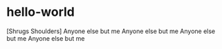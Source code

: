# hello-world
[Shrugs Shoulders]
Anyone else but me
Anyone else but me
Anyone else but me
Anyone else but me
